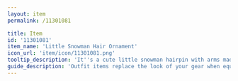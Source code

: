```yaml
---
layout: item
permalink: /11301081

title: Item
id: '11301081'
item_name: 'Little Snowman Hair Ornament'
icon_url: 'item/icon/11301081.png'
tooltip_description: 'It''s a cute little snowman hairpin with arms made out of branches! '
guide_description: 'Outfit items replace the look of your gear when equipped.'
---
```

